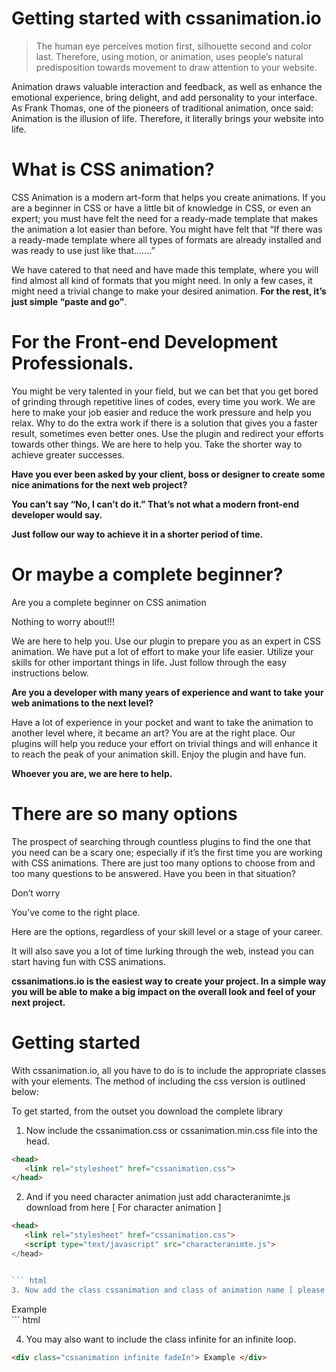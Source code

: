 # Getting started with cssanimation.io
>The human eye perceives motion first, silhouette second and color last. Therefore, using motion, or animation, uses people’s natural predisposition towards movement to draw attention to your website.

Animation draws valuable interaction and feedback, as well as enhance the emotional experience, bring delight, and add personality to your interface. As Frank Thomas, one of the pioneers of traditional animation, once said: Animation is the illusion of life. Therefore, it literally brings your website into life.

# What is CSS animation?
CSS Animation is a modern art-form that helps you create animations. If you are a beginner in CSS or have a little bit of knowledge in CSS, or even an expert; you must have felt the need for a ready-made template that makes the animation a lot easier than before. You might have felt that “If there was a ready-made template where all types of formats are already installed and was ready to use just like that…….”

We have catered to that need and have made this template, where you will find almost all kind of formats that you might need. In only a few cases, it might need a trivial change to make your desired animation. **For the rest, it’s just simple “paste and go”**.

# For the Front-end Development Professionals.
You might be very talented in your field, but we can bet that you get bored of grinding through repetitive lines of codes, every time you work. We are here to make your job easier and reduce the work pressure and help you relax. Why to do the extra work if there is a solution that gives you a faster result, sometimes even better ones. Use the plugin and redirect your efforts towards other things. We are here to help you. Take the shorter way to achieve greater successes.

**Have you ever been asked by your client, boss or designer to create some nice animations for the next web project?**

**You can’t say “No, I can’t do it.” That’s not what a modern front-end developer would say.**

**Just follow our way to achieve it in a shorter period of time.**

# Or maybe a complete beginner?
Are you a complete beginner on CSS animation

Nothing to worry about!!!

We are here to help you. Use our plugin to prepare you as an expert in CSS animation. We have put a lot of effort to make your life easier. Utilize your skills for other important things in life. Just follow through the easy instructions below.

**Are you a developer with many years of experience and want to take your web animations to the next level?**

Have a lot of experience in your pocket and want to take the animation to another level where, it became an art? You are at the right place. Our plugins will help you reduce your effort on trivial things and will enhance it to reach the peak of your animation skill. Enjoy the plugin and have fun.

**Whoever you are, we are here to help.**

# There are so many options
The prospect of searching through countless plugins to find the one that you need can be a scary one; especially if it’s the first time you are working with CSS animations. There are just too many options to choose from and too many questions to be answered. Have you been in that situation?

Don’t worry

You’ve come to the right place.

Here are the options, regardless of your skill level or a stage of your career.

It will also save you a lot of time lurking through the web, instead you can start having fun with CSS animations.

**cssanimations.io is the easiest way to create your project. In a simple way you will be able to make a big impact on the overall look and feel of your next project.**

# Getting started
With cssanimation.io, all you have to do is to include the appropriate classes with your elements. The method of including the css version is outlined below:

To get started, from the outset you download the complete library


1. Now include the cssanimation.css or cssanimation.min.css file into the head.
``` html
<head> 
   <link rel="stylesheet" href="cssanimation.css"> 
</head>
```

2. And if you need character animation just add characteranimte.js download from here [ For character animation ]
``` html
<head> 
   <link rel="stylesheet" href="cssanimation.css"> 
   <script type="text/javascript" src="characteranimte.js"> 
</head>


``` html
3. Now add the class cssanimation and class of animation name [ please check below codepen title red block section for animation class name ] to the element you want to animate.
```
<div class="cssanimation fadeIn"> Example </div>
``` html


4. You may also want to include the class infinite for an infinite loop.
``` html
<div class="cssanimation infinite fadeIn"> Example </div>
```
